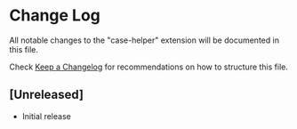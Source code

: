 # Change Log

All notable changes to the "case-helper" extension will be documented in this file.

Check [Keep a Changelog](http://keepachangelog.com/) for recommendations on how to structure this file.

## [Unreleased]

- Initial release
